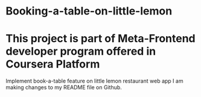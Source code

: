 # Booking-a-table-on-little-lemon
# This project is part of Meta-Frontend developer program offered in Coursera Platform
Implement book-a-table feature on little lemon restaurant web app
I am making changes to my README file on Github.
